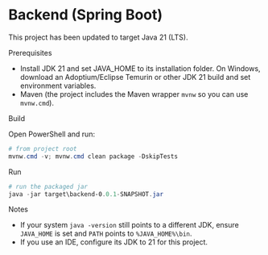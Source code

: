 # Backend (Spring Boot)

This project has been updated to target Java 21 (LTS).

Prerequisites
- Install JDK 21 and set JAVA_HOME to its installation folder. On Windows, download an Adoptium/Eclipse Temurin or other JDK 21 build and set environment variables.
- Maven (the project includes the Maven wrapper `mvnw` so you can use `mvnw.cmd`).

Build

Open PowerShell and run:

```powershell
# from project root
mvnw.cmd -v; mvnw.cmd clean package -DskipTests
```

Run

```powershell
# run the packaged jar
java -jar target\backend-0.0.1-SNAPSHOT.jar
```

Notes
- If your system `java -version` still points to a different JDK, ensure `JAVA_HOME` is set and `PATH` points to `%JAVA_HOME%\bin`.
- If you use an IDE, configure its JDK to 21 for this project.
